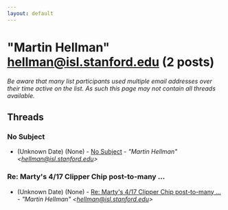 ```yaml
---
layout: default
---
```


# "Martin Hellman" <hellman@isl.stanford.edu> (2 posts)

_Be aware that many list participants used multiple email addresses over their time active on the list. As such this page may not contain all threads available._

## Threads

### No Subject
+ (Unknown Date) (None) - [No Subject](/archive/1993/unknown/fd5d667ab7ca19a671129ca1e146f93f693756d0be6b9eb4d3cc5b136ad1793f) - _"Martin Hellman" \<hellman@isl.stanford.edu\>_

### Re:  Marty's 4/17 Clipper Chip post-to-many ...
+ (Unknown Date) (None) - [Re:  Marty's 4/17 Clipper Chip post-to-many ...](/archive/1993/unknown/12286b10d8c618f90ffcba2be3821e1d75aae0d8c8db749a5fc8a922ce4d48a3) - _"Martin Hellman" \<hellman@isl.stanford.edu\>_

